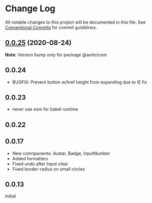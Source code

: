 # Change Log

All notable changes to this project will be documented in this file.
See [Conventional Commits](https://conventionalcommits.org) for commit guidelines.

## [0.0.25](http://stash.msk.avito.ru/projects/MDS/repos/ui-web-components/compare/@avito/core@0.0.25-beta.3...@avito/core@0.0.25) (2020-08-24)

**Note:** Version bump only for package @avito/core





## 0.0.24
- BUGFIX: Prevent button w/href height from expanding due to IE fix
## 0.0.23
- never use esm for babel runtime
## 0.0.22
## 0.0.17
- New comnponents: Avatar, Badge, InputNumber
- Added formatters
- Fixed undo after Input clear
- Fixed border-radius on small circles

## 0.0.13
  Initial
